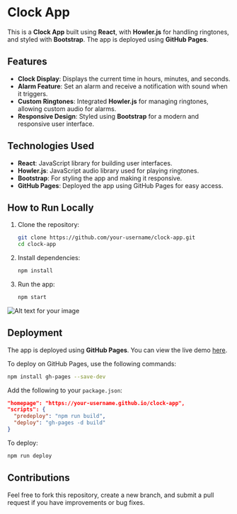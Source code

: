 
# Clock App

This is a **Clock App** built using **React**, with **Howler.js** for handling ringtones, and styled with **Bootstrap**. The app is deployed using **GitHub Pages**.

## Features

- **Clock Display**: Displays the current time in hours, minutes, and seconds.
- **Alarm Feature**: Set an alarm and receive a notification with sound when it triggers.
- **Custom Ringtones**: Integrated **Howler.js** for managing ringtones, allowing custom audio for alarms.
- **Responsive Design**: Styled using **Bootstrap** for a modern and responsive user interface.

## Technologies Used

- **React**: JavaScript library for building user interfaces.
- **Howler.js**: JavaScript audio library used for playing ringtones.
- **Bootstrap**: For styling the app and making it responsive.
- **GitHub Pages**: Deployed the app using GitHub Pages for easy access.

## How to Run Locally

1. Clone the repository:
   ```bash
   git clone https://github.com/your-username/clock-app.git
   cd clock-app
   ```

2. Install dependencies:
   ```bash
   npm install
   ```

3. Run the app:
   ```bash
   npm start
   ```
![Alt text for your image](/clock/blob/FCC/public/sona.jpg)

## Deployment

The app is deployed using **GitHub Pages**. You can view the live demo [here](https://your-username.github.io/clock-app).

To deploy on GitHub Pages, use the following commands:
```bash
npm install gh-pages --save-dev
```

Add the following to your `package.json`:
```json
"homepage": "https://your-username.github.io/clock-app",
"scripts": {
  "predeploy": "npm run build",
  "deploy": "gh-pages -d build"
}
```

To deploy:
```bash
npm run deploy
```

## Contributions

Feel free to fork this repository, create a new branch, and submit a pull request if you have improvements or bug fixes.
